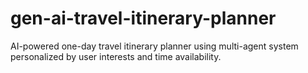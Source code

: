 # gen-ai-travel-itinerary-planner
AI-powered one-day travel itinerary planner using multi-agent system personalized by user interests and time availability.
